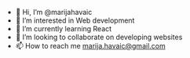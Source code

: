 - 👋 Hi, I’m @marijahavaic
- 👀 I’m interested in Web development
- 🌱 I’m currently learning React
- 💞️ I’m looking to collaborate on developing websites
- 📫 How to reach me marija.havaic@gmail.com

<!---
marijahavaic/marijahavaic is a ✨ special ✨ repository because its `README.md` (this file) appears on your GitHub profile.
You can click the Preview link to take a look at your changes.
--->
